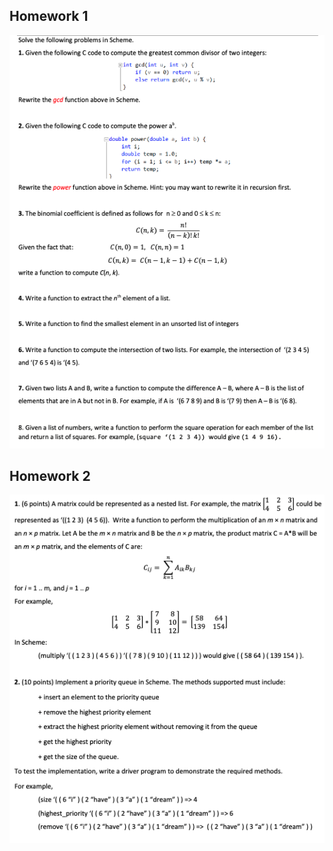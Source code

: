 ## Homework 1

<p align="center">
<img src ="images/scheme_hw1.png" width="550">
</p>

## Homework 2

<p align="center">
<img src ="images/scheme_hw2.png" width="550">
</p>

